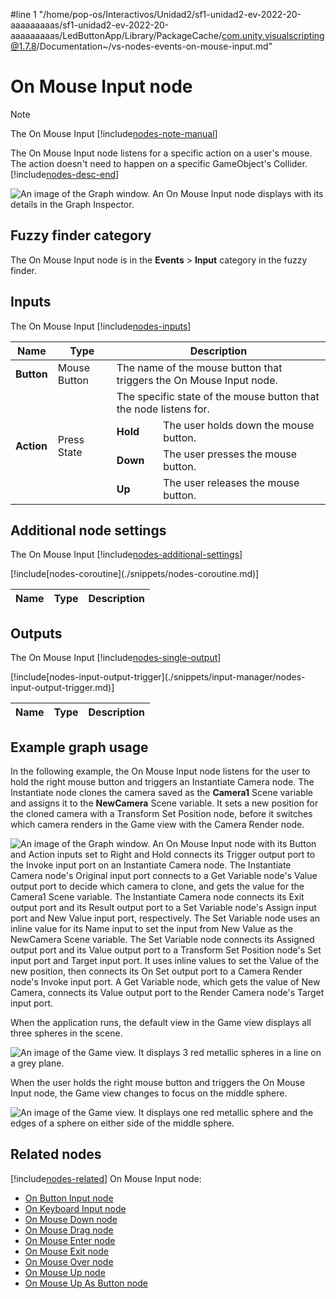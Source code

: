 #line 1 "/home/pop-os/Interactivos/Unidad2/sf1-unidad2-ev-2022-20-aaaaaaaaas/sf1-unidad2-ev-2022-20-aaaaaaaaas/LedButtonApp/Library/PackageCache/com.unity.visualscripting@1.7.8/Documentation~/vs-nodes-events-on-mouse-input.md"
# On Mouse Input node

> [!NOTE]
> The On Mouse Input [!include[nodes-note-manual](./snippets/input-manager/nodes-note-manual.md)]

The On Mouse Input node listens for a specific action on a user's mouse. The action doesn't need to happen on a specific GameObject's Collider. [!include[nodes-desc-end](./snippets/input-manager/nodes-desc-end.md)]

![An image of the Graph window. An On Mouse Input node displays with its details in the Graph Inspector.](images/vs-nodes-events-on-mouse-input-node.png)

## Fuzzy finder category 

The On Mouse Input node is in the **Events** &gt; **Input** category in the fuzzy finder.


## Inputs 

The On Mouse Input [!include[nodes-inputs](./snippets/nodes-inputs.md)] 

<table>
<thead>
<tr>
<th><strong>Name</strong></th>
<th><strong>Type</strong></th>
<th colspan="2"><strong>Description</strong></th>
</tr>
</thead>
<tbody>
<tr>
<td><strong>Button</strong></td>
<td>Mouse Button</td>
<td colspan="2">The name of the mouse button that triggers the On Mouse Input node.</td>
</tr>
<tr>
<td rowspan="4"><strong>Action</strong></td>
<td rowspan="4">Press State</td>
<td colspan="2">The specific state of the mouse button that the node listens for.</td>
</tr>
<tr>
<td><strong>Hold</strong></td>
<td>The user holds down the mouse button.</td>
</tr>
<tr>
<td><strong>Down</strong></td>
<td>The user presses the mouse button.</td>
</tr>
<tr>
<td><strong>Up</strong></td>
<td>The user releases the mouse button.</td>
</tr>
</tbody>
</table>

## Additional node settings 

The On Mouse Input [!include[nodes-additional-settings](./snippets/nodes-additional-settings.md)]

<table>
<thead>
<tr>
<th><strong>Name</strong></th>
<th><strong>Type</strong></th>
<th><strong>Description</strong></th>
</tr>
</thead>
<tbody>
[!include[nodes-coroutine](./snippets/nodes-coroutine.md)]
</tbody>
</table>

## Outputs

The On Mouse Input [!include[nodes-single-output](./snippets/nodes-single-output.md)] 

<table>
<thead>
<tr>
<th><strong>Name</strong></th>
<th><strong>Type</strong></th>
<th><strong>Description</strong></th>
</tr>
</thead>
<tbody>
[!include[nodes-input-output-trigger](./snippets/input-manager/nodes-input-output-trigger.md)]
</tbody>
</table>

## Example graph usage 

In the following example, the On Mouse Input node listens for the user to hold the right mouse button and triggers an Instantiate Camera node. The Instantiate node clones the camera saved as the **Camera1** Scene variable and assigns it to the **NewCamera** Scene variable. It sets a new position for the cloned camera with a Transform Set Position node, before it switches which camera renders in the Game view with the Camera Render node.

![An image of the Graph window. An On Mouse Input node with its Button and Action inputs set to Right and Hold connects its Trigger output port to the Invoke input port on an Instantiate Camera node. The Instantiate Camera node's Original input port connects to a Get Variable node's Value output port to decide which camera to clone, and gets the value for the Camera1 Scene variable. The Instantiate Camera node connects its Exit output port and its Result output port to a Set Variable node's Assign input port and New Value input port, respectively. The Set Variable node uses an inline value for its Name input to set the input from New Value as the NewCamera Scene variable. The Set Variable node connects its Assigned output port and its Value output port to a Transform Set Position node's Set input port and Target input port. It uses inline values to set the Value of the new position, then connects its On Set output port to a Camera Render node's Invoke input port. A Get Variable node, which gets the value of New Camera, connects its Value output port to the Render Camera node's Target input port.](images/vs-nodes-events-on-mouse-input-example.png)

When the application runs, the default view in the Game view displays all three spheres in the scene. 

![An image of the Game view. It displays 3 red metallic spheres in a line on a grey plane.](images/vs-nodes-events-on-mouse-input-example-2.png)

When the user holds the right mouse button and triggers the On Mouse Input node, the Game view changes to focus on the middle sphere. 

![An image of the Game view. It displays one red metallic sphere and the edges of a sphere on either side of the middle sphere.](images/vs-nodes-events-on-mouse-input-example-3.png)

## Related nodes 

[!include[nodes-related](./snippets/nodes-related.md)] On Mouse Input node: 

- [On Button Input node](vs-nodes-events-on-button-input.md)
- [On Keyboard Input node](vs-nodes-events-on-keyboard-input.md)
- [On Mouse Down node](vs-nodes-events-on-mouse-down.md)
- [On Mouse Drag node](vs-nodes-events-on-mouse-drag.md)
- [On Mouse Enter node](vs-nodes-events-on-mouse-enter.md)
- [On Mouse Exit node](vs-nodes-events-on-mouse-exit.md)
- [On Mouse Over node](vs-nodes-events-on-mouse-over.md)
- [On Mouse Up node](vs-nodes-events-on-mouse-up.md)
- [On Mouse Up As Button node](vs-nodes-events-on-mouse-up-button.md)
